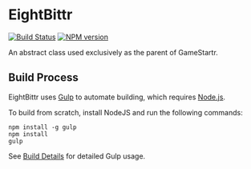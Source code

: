 # EightBittr
[![Build Status](https://travis-ci.org/FullScreenShenanigans/EightBittr.svg?branch=master)](https://travis-ci.org/FullScreenShenanigans/EightBittr)
[![NPM version](https://badge.fury.io/js/eightbittr.svg)](http://badge.fury.io/js/eightbittr)

An abstract class used exclusively as the parent of GameStartr.


## Build Process

EightBittr uses [Gulp](http://gulpjs.com/) to automate building, which requires [Node.js](http://node.js.org).

To build from scratch, install NodeJS and run the following commands:

```
npm install -g gulp
npm install
gulp
```

See [Build Details](https://github.com/FullScreenShenanigans/Documentation/blob/master/Build%20Details.md) for detailed Gulp usage.
